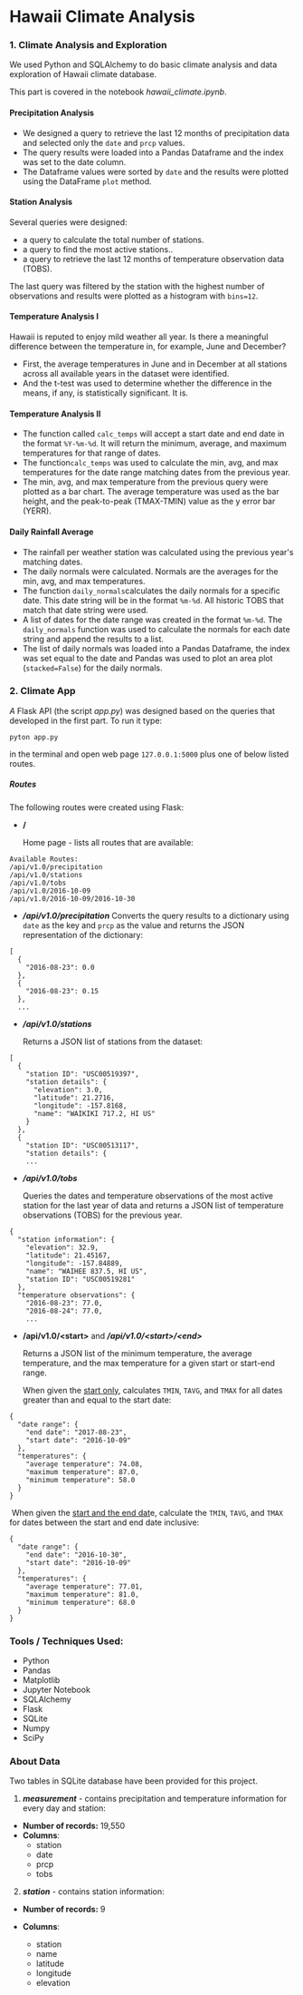 # Hawaii Climate Analysis

### 1. Climate Analysis and Exploration

We used Python and SQLAlchemy to do basic climate analysis and data exploration of Hawaii climate database. 

This part is covered in the notebook *hawaii_climate.ipynb*.

#### Precipitation Analysis

- We designed a query to retrieve the last 12 months of precipitation data and selected only the `date` and `prcp` values.
- The query results were loaded into a Pandas Dataframe and the index was set to the date column.
- The Dataframe values were sorted by `date` and the results were plotted using the DataFrame `plot` method.

#### Station Analysis

Several queries were designed:

- a query to calculate the total number of stations.
- a query to find the most active stations..
- a query to retrieve the last 12 months of temperature observation data (TOBS).

The last query was filtered by the station with the highest number of observations and results were plotted as a histogram with `bins=12`.

#### Temperature Analysis I

Hawaii is reputed to enjoy mild weather all year. Is there a meaningful difference between the temperature in, for example, June and December?

- First, the average temperatures in June and in December at all stations across all available years in the dataset were identified. 
- And the t-test was used to determine whether the difference in the means, if any, is statistically significant. It is.

#### Temperature Analysis II

- The function called `calc_temps` will accept a start date and end date in the format `%Y-%m-%d`. It will return the minimum, average, and maximum temperatures for that range of dates.
- The function`calc_temps` was used to calculate the min, avg, and max temperatures for the date range matching dates from the previous year.
- The min, avg, and max temperature from the previous query were plotted as a bar chart. The average temperature was used as the bar height, and the peak-to-peak (TMAX-TMIN) value as the y error bar (YERR).

#### Daily Rainfall Average

- The rainfall per weather station was calculated using the previous year's matching dates.
- The daily normals were calculated. Normals are the averages for the min, avg, and max temperatures.
- The function `daily_normals`calculates the daily normals for a specific date. This date string will be in the format `%m-%d`. All historic TOBS that match that date string were used.
- A list of dates for the date range was created in the format `%m-%d`. The `daily_normals` function was used to calculate the normals for each date string and append the results to a list.
- The list of daily normals was loaded into a Pandas Dataframe, the index was set equal to the date and  Pandas was used to plot an area plot (`stacked=False`) for the daily normals.



### 2. Climate App

*A* Flask API (the script *app.py*) was designed based on the queries that developed in the first part. To run it type:

`pyton app.py`

in the terminal and open web page `127.0.0.1:5000` plus one of below listed routes.

##### Routes

The following routes were created using Flask:

- **/**

  Home page - lists all routes that are available:

```
Available Routes:
/api/v1.0/precipitation
/api/v1.0/stations
/api/v1.0/tobs
/api/v1.0/2016-10-09
/api/v1.0/2016-10-09/2016-10-30
```

- ***/api/v1.0/precipitation***
  Converts the query results to a dictionary using `date` as the key and `prcp` as the value and returns the JSON representation of the dictionary:

```
[
  {
    "2016-08-23": 0.0
  }, 
  {
    "2016-08-23": 0.15
  }, 
  ...
```

- ***/api/v1.0/stations***

  Returns a JSON list of stations from the dataset:

```
[
  {
    "station ID": "USC00519397", 
    "station details": {
      "elevation": 3.0, 
      "latitude": 21.2716, 
      "longitude": -157.8168, 
      "name": "WAIKIKI 717.2, HI US"
    }
  }, 
  {
    "station ID": "USC00513117", 
    "station details": {
    ...
```

- ***/api/v1.0/tobs***

  Queries the dates and temperature observations of the most active station for the last year of data and returns a JSON list of temperature observations (TOBS) for the previous year.

```
{
  "station information": {
    "elevation": 32.9, 
    "latitude": 21.45167, 
    "longitude": -157.84889, 
    "name": "WAIHEE 837.5, HI US", 
    "station ID": "USC00519281"
  }, 
  "temperature observations": {
    "2016-08-23": 77.0, 
    "2016-08-24": 77.0, 
    ...
```

- **/api/v1.0/\<start>** and ***/api/v1.0/\<start>/\<end>***

  Returns a JSON list of the minimum temperature, the average temperature, and the max temperature for a given start or start-end range.

  When given the <u>start only</u>, calculates `TMIN`, `TAVG`, and `TMAX` for all dates greater than and equal to the start date:

```
{
  "date range": {
    "end date": "2017-08-23", 
    "start date": "2016-10-09"
  }, 
  "temperatures": {
    "average temperature": 74.08, 
    "maximum temperature": 87.0, 
    "minimum temperature": 58.0
  }
}
```

​	When given the <u>start and the end dat</u>e, calculate the `TMIN`, `TAVG`, and `TMAX` for dates between the start 	and end date inclusive:

```
{
  "date range": {
    "end date": "2016-10-30", 
    "start date": "2016-10-09"
  }, 
  "temperatures": {
    "average temperature": 77.01, 
    "maximum temperature": 81.0, 
    "minimum temperature": 68.0
  }
}
```



### Tools / Techniques Used:

- Python
- Pandas
- Matplotlib
- Jupyter Notebook
- SQLAlchemy
- Flask
- SQLite
- Numpy
- SciPy



### About Data

 Two tables in SQLite database have been provided for this project. 

1. ***measurement*** - contains precipitation and temperature information for every day and station:

- **Number of records:**      19,550
- **Columns**:
  - station
  - date
  - prcp
  - tobs

2. ***station*** - contains station information:

- **Number of records:**    9

- **Columns**:

  - station
  - name
  - latitude
  - longitude
  - elevation

  



